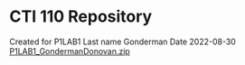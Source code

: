# CTI 110 Repository
Created for P1LAB1
Last name Gonderman
Date 2022-08-30
[P1LAB1_GondermanDonovan.zip](https://github.com/Gonderman18/cti110/files/9454984/P1LAB1_GondermanDonovan.zip)
